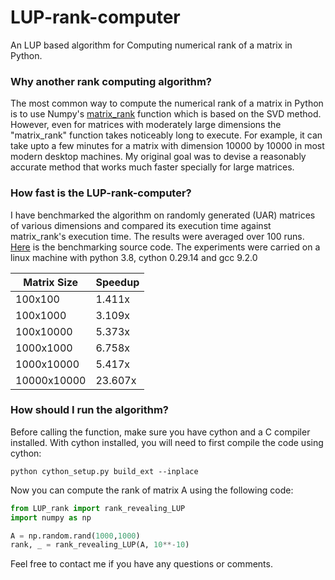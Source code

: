 # LUP-rank-computer
An LUP based algorithm for Computing numerical rank of a matrix in Python.

### Why another rank computing algorithm?
The most common way to compute the numerical rank of a matrix in Python is to use Numpy's [matrix_rank](https://docs.scipy.org/doc/numpy-1.14.0/reference/generated/numpy.linalg.matrix_rank.html) function which is based on the SVD method. However, even for matrices with moderately large dimensions the "matrix_rank" function takes noticeably long to execute. For example, it can take upto a few minutes for a matrix with dimension 10000 by 10000 in most modern desktop machines. My original goal was to devise a reasonably accurate method that works much faster specially for large matrices.

### How fast is the LUP-rank-computer?
I have benchmarked the algorithm on randomly generated (UAR) matrices of various dimensions and compared its execution time against matrix_rank's execution time. The results were averaged over 100 runs. [Here](https://github.com/touqir14/LUP-rank-computer/blob/master/test_LUP_rank.py) is the benchmarking source code. The experiments were carried on a linux machine with python 3.8, cython 0.29.14 and gcc 9.2.0

| Matrix Size | Speedup |
|-------------|---------|
| 100x100     | 1.411x  |
| 100x1000    | 3.109x  |
| 100x10000   | 5.373x  |
| 1000x1000   | 6.758x  |
| 1000x10000  | 5.417x  |
| 10000x10000 | 23.607x |

### How should I run the algorithm?
Before calling the function, make sure you have cython and a C compiler installed. With cython installed, you will need to first compile the code using cython: 
```
python cython_setup.py build_ext --inplace
```

Now you can compute the rank of matrix A using the following code:
```python
from LUP_rank import rank_revealing_LUP
import numpy as np

A = np.random.rand(1000,1000)
rank, _ = rank_revealing_LUP(A, 10**-10)
```
Feel free to contact me if you have any questions or comments.
